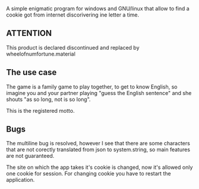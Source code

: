 A simple enigmatic program for windows and GNU/linux that allow to find a cookie got from internet discorìvering ine letter a time.

## ATTENTION
This product is declared discontinued and replaced by wheelofnumfortune.material

## The use case

The game is a family game to play together, to get to know English, so imagine you and your partner playing "guess the English sentence" and she shouts "as so long, not is so long".

This is the registered motto.

## Bugs

The multiline bug is resolved, however I see that there are some characters that are not corectly translated from json to system.string, so main features are not guaranteed.

The site on which the app takes it's cookie is changed, now it's allowed only one cookie for session. For changing cookie you have to restart the application.
